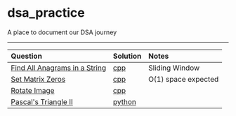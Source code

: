 # dsa_practice

A place to document our DSA journey

---

| Question             | Solution     | Notes                       |
| :------------------- | :----------- | :-------------------------- |
| [Find All Anagrams in a String](https://leetcode.com/problems/find-all-anagrams-in-a-string/) | [cpp](dvishal485/find-all-anagrams-in-a-string.cpp) | Sliding Window|
| [Set Matrix Zeros](https://leetcode.com/problems/set-matrix-zeroes/) | [cpp](dvishal485/set-matrix-zeros.cpp) | O(1) space expected|
| [Rotate Image](https://leetcode.com/problems/rotate-image/) | [cpp](dvishal485/rotate-image.cpp) | |
| [Pascal's Triangle II](https://leetcode.com/problems/pascals-triangle-ii/) | [python](m-siya/pascals-triangle-ii.py) | | 
